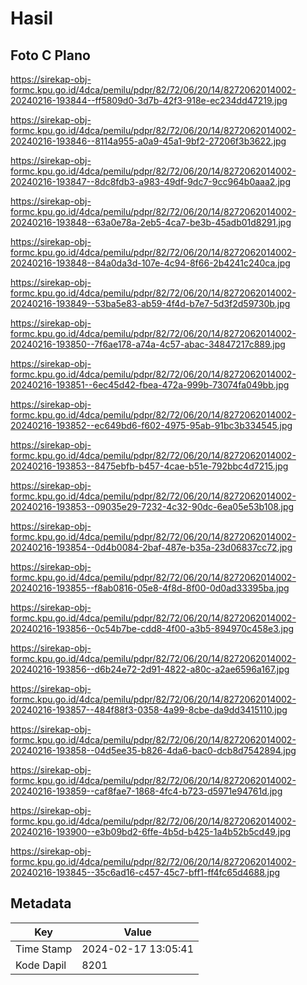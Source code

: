 # Hasil

## Foto C Plano

https://sirekap-obj-formc.kpu.go.id/4dca/pemilu/pdpr/82/72/06/20/14/8272062014002-20240216-193844--ff5809d0-3d7b-42f3-918e-ec234dd47219.jpg

https://sirekap-obj-formc.kpu.go.id/4dca/pemilu/pdpr/82/72/06/20/14/8272062014002-20240216-193846--8114a955-a0a9-45a1-9bf2-27206f3b3622.jpg

https://sirekap-obj-formc.kpu.go.id/4dca/pemilu/pdpr/82/72/06/20/14/8272062014002-20240216-193847--8dc8fdb3-a983-49df-9dc7-9cc964b0aaa2.jpg

https://sirekap-obj-formc.kpu.go.id/4dca/pemilu/pdpr/82/72/06/20/14/8272062014002-20240216-193848--63a0e78a-2eb5-4ca7-be3b-45adb01d8291.jpg

https://sirekap-obj-formc.kpu.go.id/4dca/pemilu/pdpr/82/72/06/20/14/8272062014002-20240216-193848--84a0da3d-107e-4c94-8f66-2b4241c240ca.jpg

https://sirekap-obj-formc.kpu.go.id/4dca/pemilu/pdpr/82/72/06/20/14/8272062014002-20240216-193849--53ba5e83-ab59-4f4d-b7e7-5d3f2d59730b.jpg

https://sirekap-obj-formc.kpu.go.id/4dca/pemilu/pdpr/82/72/06/20/14/8272062014002-20240216-193850--7f6ae178-a74a-4c57-abac-34847217c889.jpg

https://sirekap-obj-formc.kpu.go.id/4dca/pemilu/pdpr/82/72/06/20/14/8272062014002-20240216-193851--6ec45d42-fbea-472a-999b-73074fa049bb.jpg

https://sirekap-obj-formc.kpu.go.id/4dca/pemilu/pdpr/82/72/06/20/14/8272062014002-20240216-193852--ec649bd6-f602-4975-95ab-91bc3b334545.jpg

https://sirekap-obj-formc.kpu.go.id/4dca/pemilu/pdpr/82/72/06/20/14/8272062014002-20240216-193853--8475ebfb-b457-4cae-b51e-792bbc4d7215.jpg

https://sirekap-obj-formc.kpu.go.id/4dca/pemilu/pdpr/82/72/06/20/14/8272062014002-20240216-193853--09035e29-7232-4c32-90dc-6ea05e53b108.jpg

https://sirekap-obj-formc.kpu.go.id/4dca/pemilu/pdpr/82/72/06/20/14/8272062014002-20240216-193854--0d4b0084-2baf-487e-b35a-23d06837cc72.jpg

https://sirekap-obj-formc.kpu.go.id/4dca/pemilu/pdpr/82/72/06/20/14/8272062014002-20240216-193855--f8ab0816-05e8-4f8d-8f00-0d0ad33395ba.jpg

https://sirekap-obj-formc.kpu.go.id/4dca/pemilu/pdpr/82/72/06/20/14/8272062014002-20240216-193856--0c54b7be-cdd8-4f00-a3b5-894970c458e3.jpg

https://sirekap-obj-formc.kpu.go.id/4dca/pemilu/pdpr/82/72/06/20/14/8272062014002-20240216-193856--d6b24e72-2d91-4822-a80c-a2ae6596a167.jpg

https://sirekap-obj-formc.kpu.go.id/4dca/pemilu/pdpr/82/72/06/20/14/8272062014002-20240216-193857--484f88f3-0358-4a99-8cbe-da9dd3415110.jpg

https://sirekap-obj-formc.kpu.go.id/4dca/pemilu/pdpr/82/72/06/20/14/8272062014002-20240216-193858--04d5ee35-b826-4da6-bac0-dcb8d7542894.jpg

https://sirekap-obj-formc.kpu.go.id/4dca/pemilu/pdpr/82/72/06/20/14/8272062014002-20240216-193859--caf8fae7-1868-4fc4-b723-d5971e94761d.jpg

https://sirekap-obj-formc.kpu.go.id/4dca/pemilu/pdpr/82/72/06/20/14/8272062014002-20240216-193900--e3b09bd2-6ffe-4b5d-b425-1a4b52b5cd49.jpg

https://sirekap-obj-formc.kpu.go.id/4dca/pemilu/pdpr/82/72/06/20/14/8272062014002-20240216-193845--35c6ad16-c457-45c7-bff1-ff4fc65d4688.jpg


## Metadata

| Key        | Value               |
| ---------- | ------------------- |
| Time Stamp | 2024-02-17 13:05:41 |
| Kode Dapil | 8201                |



